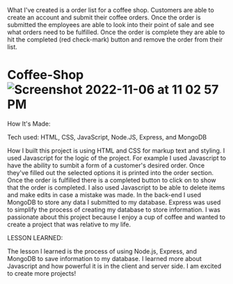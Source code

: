 What I've created is a order list for a coffee shop. Customers are able to create an account and submit their coffee orders. Once the order is submitted the employees are able to look into their point of sale and see what orders need to be fulfilled. Once the order is complete they are able to hit the completed (red check-mark) button and remove the order from their list. 

# Coffee-Shop![Screenshot 2022-11-06 at 11 02 57 PM](https://user-images.githubusercontent.com/107250690/200224333-f6b346c7-6bbd-4b8a-ab0e-bbfb5c14da71.png)


How It's Made:

Tech used: HTML, CSS, JavaScript, Node.JS, Express, and MongoDB

How I built this project is using HTML and CSS for markup text and styling. I used Javascript for the logic of the project. For example I used Javascript to have the ability to sumbit a form of a customer's desired order. Once they've filled out the selected options it is printed into the order section. Once the order is fulfilled there is a completed button to click on to show that the order is completed. I also used Javascript to be able to delete items and make edits in case a mistake was made. In the back-end I used MongoDB to store any data I submitted to my database. Express was used to simplify the process of creating my database to store information. I was passionate about this project because I enjoy a cup of coffee and wanted to create a project that was relative to my life. 

LESSON LEARNED:

The lesson I learned is the process of using Node.js, Express, and MongoDB to save information to my database. I learned more about Javascript and how powerful it is in the client and server side. I am excited to create more projects!
